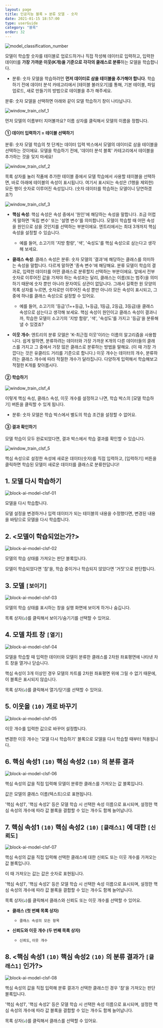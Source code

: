 ```yaml
---
layout: page
title: 인공지능 블록 > 분류 모델 - 숫자
date: 2021-01-15 18:57:00
type: userGuide
category: "블록"
order: 32
---
```


![model_classification_number](images/window/model/model_classification_number.png)

모델이 학습할 숫자를 테이블로 업로드하거나 직접 작성해 데이터로 입력하고, 입력한 데이터를 **가장 가까운 이웃(K개)을 기준으로 각각의 클래스로 분류**하는 모델을 학습합니다.

+ 분류: 숫자 모델을 학습하려먼 **먼저 데이터로 삼을 테이블을 추가해야 합니다**. 학습하기 전에 데이터 분석 카테고리에서 [테이블 불러오기]를 통해, 기본 테이블, 파일 업로드, 새로 만들기의 방법으로 테이블을 추가 해주세요.

분류: 숫자 모델을 선택하면 아래와 같이 모델 학습하기 창이 나타납니다.

![window_train_clsf_1](images/window/model/window_train_clsf_1.png)

먼저 모델의 이름부터 지어볼까요? 이름 상자를 클릭해서 모델의 이름을 정합니다.



####  ① 데이터 입력하기 = 테이블 선택하기

분류: 숫자 모델 학습의 첫 단계는 데이터 입력 박스에서 모델의 데이터로 삼을 테이블을 선택하는 것이에요. 모델을 학습하기 전에, '데이터 분석 블록' 카테고리에서 테이블을 추가하는 것을 잊지 마세요!



![window_train_clsf_2](images/window/model/window_train_clsf_2.png)

목록 상자를 눌러 작품에 추가한 테이블 중에서 모델 학습에서 사용할 테이블을 선택하면, 바로 아래에 테이블의 속성이 표시됩니다. 여기서 표시되는 속성은 (1행을 제외한) 모든 행이 숫자로 이루어진 속성입니다. (숫자 데이터를 학습하는 모델이니 당연하겠죠?)



![window_train_clsf_3](images/window/model/window_train_clsf_3.png)

+ **핵심 속성**: 핵심 속성은 속성 중에서 '원인'에 해당하는 속성을 말합니다. 조금 어렵게 말하면 '독립 변수' 또는 '설명 변수'를 의미합니다. 
  모델이 학습할 때 어떤 속성을 원인으로 삼을 것인지를 선택하는 부분이에요. 엔트리에서는 최대 3개까지 핵심 속성을 설정할 수 있습니다. 
  
  + 예를 들어, 소고기의 '지방 함량', '색', '숙성도'를 핵심 속성으로 삼는다고 생각해 보세요.
  
    
+ **클래스 속성**: 클래스 속성은 분류: 숫자 모델의 '결과'에 해당하는 클래스를 의미하는 속성을 말합니다. 다르게 말하면 '종속 변수'에 해당해요.
  분류 모델이 학습의 결과로, 입력한 데이터를 어떤 클래스로 분류할지 선택하는 부분이에요. 
  앞에서 전부 숫자로 이루어진 값을 가져야 하는 속성과는 달리, 클래스는 이름(또는 범주)을 의미하기 때문에 숫자 뿐만 아니라 문자여도 상관이 없답니다.
  그래서 길쭉한 원 모양의 목록 상자를 누르면, 숫자로만 이루어진 속성 뿐만 아니라 모든 속성이 표시되고, 그 중에 하나를 클래스 속성으로 설정할 수 있어요.
  
  + 예를 들어, 소고기의 '등급'(1++등급, 1+등급, 1등급, 2등급, 3등급)을 클래스 속성으로 삼는다고 생각해 보세요.
    핵심 속성이 원인이고 클래스 속성이 결과니까, 
    학습한 모델이 소고기의 '지방 함량', '색', '숙성도'를 가지고 '등급'을 분류해낼 수 있겠죠?
    
    
+ **이웃 개수**: 엔트리의 분류 모델은 'K-최근접 이웃'이라는 이름의 알고리즘을 사용합니다. 쉽게 말하면, 분류하려는 데이터와 가장 가까운 K개의 다른 데이터들의 클래스를 가지고 그 중에서 가장 많은 클래스로 분류하는 방법을 말해요.
  (이 때 가장 가깝다는 것은 유클리드 거리를 기준으로 합니다.)
  이웃 개수는 데이터의 개수, 분류하려는 클래스 개수에 따라 적절한 개수가 달라집니다. 다양하게 입력해서 학습해보고 적절한 K개를 찾아봅시다.



#### ② 학습하기

![window_train_clsf_4](images/window/model/window_train_clsf_4.png)

이렇게 핵심 속성, 클래스 속성, 이웃 개수를 설정하고 나면, 학습 박스의 [모델 학습하기] 버튼을 클릭할 수 있게 됩니다. 

+ 분류: 숫자 모델은 학습 박스에서 별도의 학습 조건을 설정할 수 없어요.



#### ③ 결과 확인하기

모델 학습이 모두 완료되었다면, 결과 박스에서 학습 결과를 확인할 수 있습니다.

![window_train_clsf_5](images/window/model/window_train_clsf_5.png)

핵심 속성으로 설정한 속성에 새로운 데이터(숫자)를 직접 입력하고, [입력하기] 버튼을 클릭하면 학습된 모델이 새로운 데이터를 클래스로 분류한답니다!





## 1. 모델 다시 학습하기

![block-ai-model-clsf-01](images/block-ai-model-clsf-01.png)

모델을 다시 학습합니다. 

모델 설정을 변경하거나 입력 데이터가 되는 테이블의 내용을 수정했다면, 변경된 내용을 바탕으로 모델을 다시 학습합니다.



## 2. <모델이 학습되었는가?>

![block-ai-model-clsf-02](images/block-ai-model-clsf-02.png)

모델의 학습 상태를 가져오는 판단 블록입니다.

모델이 학습되었다면 '참'을, 학습 중이거나 학습되지 않았다면 '거짓'으로 판단합니다.



## 3. 모델 `[보이기]`

![block-ai-model-clsf-03](images/block-ai-model-clsf-03.png)

모델의 학습 상태를 표시하는 창을 실행 화면에 보이게 하거나 숨깁니다.

목록 상자(<img src="images/icon/dropdown-ai.png" style="zoom:50%;" />)를 클릭해서 보이기/숨기기를 선택할 수 있어요.



## 4. 모델 차트 창 `[열기]`

![block-ai-model-clsf-04](images/block-ai-model-clsf-04.png)

모델을 학습할 때 입력한 데이터와 모델이 분류한 클래스를 2차원 좌표평면에 나타낸 차트 창을 열거나 닫습니다.

핵심 속성이 3개 이상인 경우 모델의 차트를 2차원 좌표평면 위에 그릴 수 없기 때문에, 이 블록은 표시되지 않습니다. 

목록 상자(<img src="images/icon/dropdown-ai.png" style="zoom:50%;" />)를 클릭해서 열기/닫기를 선택할 수 있어요.



## 5. 이웃을 `(10)` 개로 바꾸기

![block-ai-model-clsf-05](images/block-ai-model-clsf-05.png)

이웃 개수를 입력한 값으로 바꾸어 설정합니다. 

변경한 이웃 개수는 '모델 다시 학습하기' 블록으로 모델을 다시 학습할 때부터 적용됩니다.





## 6. 핵심 속성1 `(10)` 핵심 속성2 `(10)` 의 분류 결과

![block-ai-model-clsf-06](images/block-ai-model-clsf-06.png)

핵심 속성의 값을 직접 입력해 모델이 분류한 클래스를 가져오는 값 블록입니다. 

값은 모델의 클래스 이름(텍스트)으로 표현됩니다. 

'핵심 속성1', '핵심 속성2' 등은 모델 학습 시 선택한 속성 이름으로 표시되며, 설정한 핵심 속성의 개수에 따라 값 블록을 결합할 수 있는 개수도 함께 늘어납니다.





## 7. 핵심 속성1 `(10)` 핵심 속성2 `(10)` `[클래스1]` 에 대한 `[신뢰도]`

![block-ai-model-clsf-07](images/block-ai-model-clsf-07.png)

핵심 속성의 값을 직접 입력해 선택한 클래스에 대한 신뢰도 또는 이웃 개수를 가져오는 값 블록입니다. 

이 때 가져오는 값는 값은 숫자로 표현됩니다.

'핵심 속성1', '핵심 속성2' 등은 모델 학습 시 선택한 속성 이름으로 표시되며, 설정한 핵심 속성의 개수에 따라 값 블록을 결합할 수 있는 개수도 함께 늘어납니다.

목록 상자(<img src="images/icon/dropdown-ai.png" style="zoom:50%;" />)를 클릭해서 클래스와 신뢰도 또는 이웃 개수를 선택할 수 있어요.

+ **클래스 (첫 번째 목록 상자)**
  
  + `클래스 속성의 모든 항목`
  
    
+ **신뢰도와 이웃 개수 (두 번째 목록 상자)**
  
  + `신뢰도`, `이웃 개수`



## 8. <핵심 속성1 `(10)` 핵심 속성2 `(10)` 의 분류 결과가 `[클래스1]` 인가?>

![block-ai-model-clsf-08](images/block-ai-model-clsf-08.png)

핵심 속성의 값을 직접 입력해 분류 결과가 선택한 클래스인 경우 '참'을 가져오는 판단 블록입니다.

'핵심 속성1', '핵심 속성2' 등은 모델 학습 시 선택한 속성 이름으로 표시되며, 설정한 핵심 속성의 개수에 따라 값 블록을 결합할 수 있는 개수도 함께 늘어납니다.

목록 상자(<img src="images/icon/dropdown-ai.png" style="zoom:50%;" />)를 클릭해서 클래스를 선택할 수 있어요.

